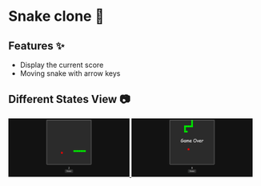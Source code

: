 # Snake clone 🐍

## Features ✨
 - Display the current score 
 - Moving snake with arrow keys 

 ## Different States View 📷
 <p align="left">
  <a href='https://github.com/arash-jj/Web-based-JavaScript-games/tree/main/games/Tic-Tac-Toe'>
    <img width="48%" src="../../assets/snake/preview/snake-inGameState.png" alt="InGame" />
  </a>
  <a href='https://github.com/arash-jj/Web-based-JavaScript-games/tree/main/games/Tic-Tac-Toe'>
    <img width="48%" src="../../assets/snake/preview/snake-gameOverState.png" alt="GameOver" />
  </a>
</p>
